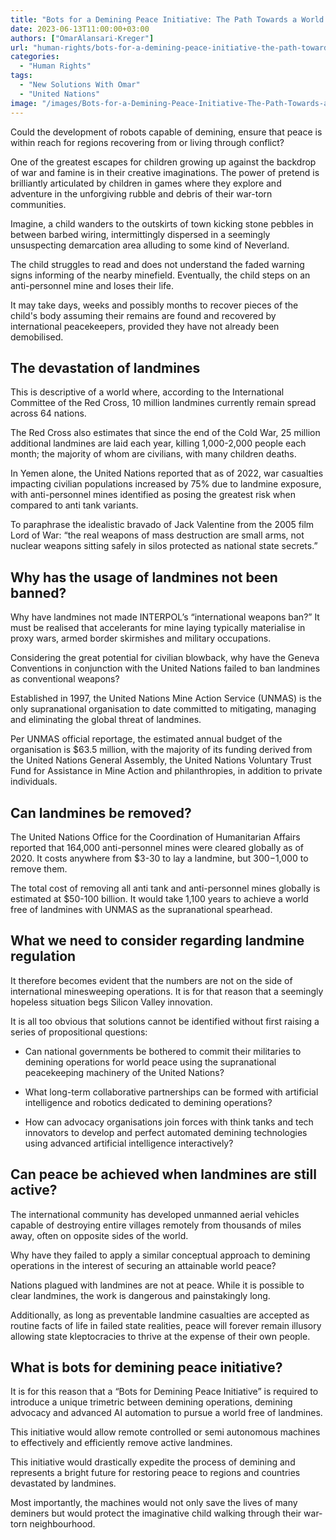 ```yaml
---
title: "Bots for a Demining Peace Initiative: The Path Towards a World Free of Landmines"
date: 2023-06-13T11:00:00+03:00
authors: ["OmarAlansari-Kreger"]
url: "human-rights/bots-for-a-demining-peace-initiative-the-path-towards-a-world-free-of-landmines"
categories: 
  - "Human Rights"
tags: 
  - "New Solutions With Omar"
  - "United Nations"
image: "/images/Bots-for-a-Demining-Peace-Initiative-The-Path-Towards-a-World-Free-of-Landmines-copy.jpg"
---
```


Could the development of robots capable of demining, ensure that peace is within reach for regions recovering from or living through conflict?

One of the greatest escapes for children growing up against the backdrop of war and famine is in their creative imaginations. The power of pretend is brilliantly articulated by children in games where they explore and adventure in the unforgiving rubble and debris of their war-torn communities. 

Imagine, a child wanders to the outskirts of town kicking stone pebbles in between barbed wiring, intermittingly dispersed in a seemingly unsuspecting demarcation area alluding to some kind of Neverland. 

The child struggles to read and does not understand the faded warning signs informing of the nearby minefield. Eventually, the child steps on an anti-personnel mine and loses their life. 

It may take days, weeks and possibly months to recover pieces of the child's body assuming their remains are found and recovered by international peacekeepers, provided they have not already been demobilised. 

## **The devastation of landmines**

This is descriptive of a world where, according to the International Committee of the Red Cross, 10 million landmines currently remain spread across 64 nations. 

The Red Cross also estimates that since the end of the Cold War, 25 million additional landmines are laid each year, killing 1,000-2,000 people each month; the majority of whom are civilians, with many children deaths. 

In Yemen alone, the United Nations reported that as of 2022, war casualties impacting civilian populations increased by 75% due to landmine exposure, with anti-personnel mines identified as posing the greatest risk when compared to anti tank variants. 

To paraphrase the idealistic bravado of Jack Valentine from the 2005 film Lord of War: “the real weapons of mass destruction are small arms, not nuclear weapons sitting safely in silos protected as national state secrets.” 

## **Why has the usage of landmines not been banned?**

Why have landmines not made INTERPOL’s “international weapons ban?” It must be realised that accelerants for mine laying typically materialise in proxy wars, armed border skirmishes and military occupations. 

Considering the great potential for civilian blowback, why have the Geneva Conventions in conjunction with the United Nations failed to ban landmines as conventional weapons?

Established in 1997, the United Nations Mine Action Service (UNMAS) is the only supranational organisation to date committed to mitigating, managing and eliminating the global threat of landmines. 

Per UNMAS official reportage, the estimated annual budget of the organisation is $63.5 million, with the majority of its funding derived from the United Nations General Assembly, the United Nations Voluntary Trust Fund for Assistance in Mine Action and philanthropies, in addition to private individuals.

## **Can landmines be removed?**

The United Nations Office for the Coordination of Humanitarian Affairs reported that 164,000 anti-personnel mines were cleared globally as of 2020. It costs anywhere from $3-30 to lay a landmine, but $300-$1,000 to remove them. 

The total cost of removing all anti tank and anti-personnel mines globally is estimated at $50-100 billion. It would take 1,100 years to achieve a world free of landmines with UNMAS as the supranational spearhead. 

## **What we need to consider regarding landmine regulation**

It therefore becomes evident that the numbers are not on the side of international minesweeping operations. It is for that reason that a seemingly hopeless situation begs Silicon Valley innovation. 

It is all too obvious that solutions cannot be identified without first raising a series of propositional questions:

- Can national governments be bothered to commit their militaries to demining operations for world peace using the supranational peacekeeping machinery of the United Nations?

- What long-term collaborative partnerships can be formed with artificial intelligence and robotics dedicated to demining operations?

- How can advocacy organisations join forces with think tanks and tech innovators to develop and perfect automated demining technologies using advanced artificial intelligence interactively? 

## **Can peace be achieved when landmines are still active?**

The international community has developed unmanned aerial vehicles capable of destroying entire villages remotely from thousands of miles away, often on opposite sides of the world. 

Why have they failed to apply a similar conceptual approach to demining operations in the interest of securing an attainable world peace? 

Nations plagued with landmines are not at peace. While it is possible to clear landmines, the work is dangerous and painstakingly long. 

Additionally, as long as preventable landmine casualties are accepted as routine facts of life in failed state realities, peace will forever remain illusory allowing state kleptocracies to thrive at the expense of their own people. 

## **What is bots for demining peace initiative?**

It is for this reason that a “Bots for Demining Peace Initiative” is required to introduce a unique trimetric between demining operations, demining advocacy and advanced AI automation to pursue a world free of landmines. 

This initiative would allow remote controlled or semi autonomous machines to effectively and efficiently remove active landmines. 

This initiative would drastically expedite the process of demining and represents a bright future for restoring peace to regions and countries devastated by landmines. 

Most importantly, the machines would not only save the lives of many deminers but would protect the imaginative child walking through their war-torn neighbourhood.
